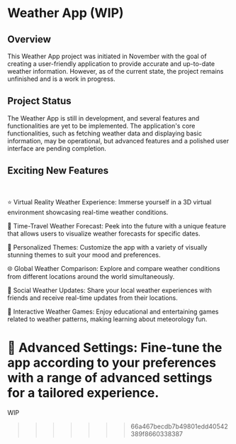 # Weather App (WIP)
## Overview
This Weather App project was initiated in November with the goal of creating a user-friendly application to provide accurate and up-to-date weather information. However, as of the current state, the project remains unfinished and is a work in progress.

## Project Status
The Weather App is still in development, and several features and functionalities are yet to be implemented. The application's core functionalities, such as fetching weather data and displaying basic information, may be operational, but advanced features and a polished user interface are pending completion.

## Exciting New Features

<br>

⭐ Virtual Reality Weather Experience: Immerse yourself in a 3D virtual environment showcasing real-time weather conditions.


🚀 Time-Travel Weather Forecast: Peek into the future with a unique feature that allows users to visualize weather forecasts for specific dates.


🎨 Personalized Themes: Customize the app with a variety of visually stunning themes to suit your mood and preferences.


🌐 Global Weather Comparison: Explore and compare weather conditions from different locations around the world simultaneously.


📱 Social Weather Updates: Share your local weather experiences with friends and receive real-time updates from their locations.


🌟 Interactive Weather Games: Enjoy educational and entertaining games related to weather patterns, making learning about meteorology fun.

🔧 Advanced Settings: Fine-tune the app according to your preferences with a range of advanced settings for a tailored experience.
=======
WIP
>>>>>>> 66a467becdb7b49801edd40542389f8660338387
